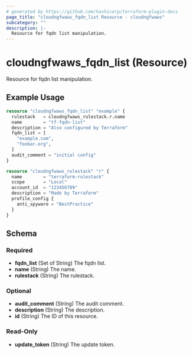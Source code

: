 ```yaml
---
# generated by https://github.com/hashicorp/terraform-plugin-docs
page_title: "cloudngfwaws_fqdn_list Resource - cloudngfwaws"
subcategory: ""
description: |-
  Resource for fqdn list manipulation.
---
```


# cloudngfwaws_fqdn_list (Resource)

Resource for fqdn list manipulation.

## Example Usage

```terraform
resource "cloudngfwaws_fqdn_list" "example" {
  rulestack   = cloudngfwaws_rulestack.r.name
  name        = "tf-fqdn-list"
  description = "Also configured by Terraform"
  fqdn_list = [
    "example.com",
    "foobar.org",
  ]
  audit_comment = "initial config"
}

resource "cloudngfwaws_rulestack" "r" {
  name        = "terraform-rulestack"
  scope       = "Local"
  account_id  = "123456789"
  description = "Made by Terraform"
  profile_config {
    anti_spyware = "BestPractice"
  }
}
```

<!-- schema generated by tfplugindocs -->
## Schema

### Required

- **fqdn_list** (Set of String) The fqdn list.
- **name** (String) The name.
- **rulestack** (String) The rulestack.

### Optional

- **audit_comment** (String) The audit comment.
- **description** (String) The description.
- **id** (String) The ID of this resource.

### Read-Only

- **update_token** (String) The update token.


